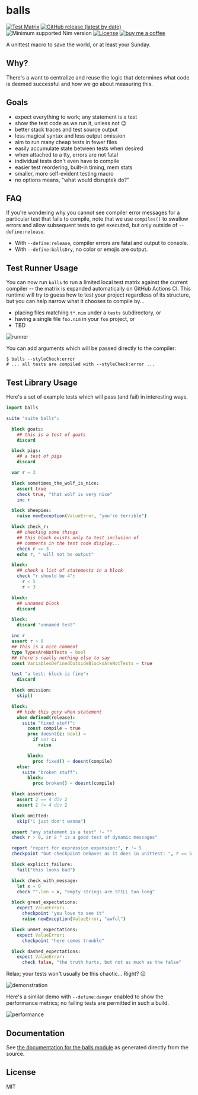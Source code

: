 # balls

[![Test Matrix](https://github.com/disruptek/balls/workflows/CI/badge.svg)](https://github.com/disruptek/balls/actions?query=workflow%3ACI)
[![GitHub release (latest by date)](https://img.shields.io/github/v/release/disruptek/balls?style=flat)](https://github.com/disruptek/balls/releases/latest)
![Minimum supported Nim version](https://img.shields.io/badge/nim-1.0.11%2B-informational?style=flat&logo=nim)
[![License](https://img.shields.io/github/license/disruptek/balls?style=flat)](#license)
[![buy me a coffee](https://img.shields.io/badge/donate-buy%20me%20a%20coffee-orange.svg)](https://www.buymeacoffee.com/disruptek)

A unittest macro to save the world, or at least your Sunday.

## Why?

There's a want to centralize and reuse the logic that determines what code is
deemed successful and how we go about measuring this.

## Goals

- expect everything to work; any statement is a test
- show the test code as we run it, unless not :wink:
- better stack traces and test source output
- less magical syntax and less output omission
- aim to run many cheap tests in fewer files
- easily accumulate state between tests when desired
- when attached to a tty, errors are not fatal
- individual tests don't even have to compile
- easier test reordering, built-in timing, mem stats
- smaller, more self-evident testing macro
- no options means, "what would disruptek do?"

## FAQ

If you're wondering why you cannot see compiler error messages for a particular
test that fails to compile, note that we use `compiles()` to swallow errors and
allow subsequent tests to get executed, but only outside of `--define:release`.

- With `--define:release`, compiler errors are fatal and output to console.
- With `--define:ballsDry`, no color or emojis are output.

## Test Runner Usage

You can now run `balls` to run a limited local test matrix against the current
compiler -- the matrix is expanded automatically on GitHub Actions CI. This
runtime will try to guess how to test your project regardless of its structure, but you can help narrow what it chooses to compile by...

- placing files matching `t*.nim` under a `tests` subdirectory, or
- having a single file `foo.nim` in your `foo` project, or
- TBD

![runner](docs/runner.svg "test runner")

You can add arguments which will be passed directly to the compiler:

```
$ balls --styleCheck:error
# ... all tests are compiled with --styleCheck:error ...
```

## Test Library Usage

Here's a set of example tests which will pass (and fail) in interesting ways.

```nim
import balls

suite "suite balls":

  block goats:
    ## this is a test of goats
    discard

  block pigs:
    ## a test of pigs
    discard

  var r = 3

  block sometimes_the_wolf_is_nice:
    assert true
    check true, "that wolf is very nice"
    inc r

  block sheepies:
    raise newException(ValueError, "you're terrible")

  block check_r:
    ## checking some things
    ## this block exists only to test inclusion of
    ## comments in the test code display...
    check r == 3
    echo r, " will not be output"

  block:
    ## check a list of statements in a block
    check "r should be 4":
      r < 5
      r > 3

  block:
    ## unnamed block
    discard

  block:
    discard "unnamed test"

  inc r
  assert r > 0
  ## this is a nice comment
  type TypesAreNotTests = bool
  ## there's really nothing else to say
  const VariablesDefinedOutsideBlocksAreNotTests = true

  test "a test: block is fine":
    discard

  block omission:
    skip()

  block:
    ## hide this gory when statement
    when defined(release):
      suite "fixed stuff":
        const compile = true
        proc doesnt(c: bool) =
          if not c:
            raise

        block:
          proc fixed() = doesnt(compile)
    else:
      suite "broken stuff":
        block:
          proc broken() = doesnt(compile)

  block assertions:
    assert 2 == 4 div 2
    assert 2 != 4 div 2

  block omitted:
    skip("i just don't wanna")

  assert "any statement is a test" != ""
  check r > 0, $r & " is a good test of dynamic messages"

  report "report for expression expansion:", r != 5
  checkpoint "but checkpoint behaves as it does in unittest: ", r == 5

  block explicit_failure:
    fail("this looks bad")

  block check_with_message:
    let x = 0
    check "".len < x, "empty strings are STILL too long"

  block great_expectations:
    expect ValueError:
      checkpoint "you love to see it"
      raise newException(ValueError, "awful")

  block unmet_expectations:
    expect ValueError:
      checkpoint "here comes trouble"

  block dashed_expectations:
    expect ValueError:
      check false, "the truth hurts, but not as much as the false"
```

Relax; your tests won't usually be this chaotic...  Right?  😉

![demonstration](docs/demo.svg "demonstration")

Here's a similar demo with `--define:danger` enabled to show the
performance metrics; no failing tests are permitted in such a build.

![performance](docs/clean.svg "performance")

## Documentation
See [the documentation for the balls module](https://disruptek.github.io/balls/balls.html) as generated directly from the source.

## License
MIT
